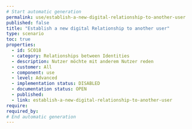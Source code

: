 ```yaml
---
# Start automatic generation
permalink: use/establish-a-new-digital-relationship-to-another-user
published: false
title: "Establish a new digital Relationship to another user"
type: scenario
toc: true
properties:
  - id: SC018
  - category: Relationships between Identities
  - description: Nutzer möchte mit anderem Nutzer reden
  - customer: All
  - component: use
  - level: Advanced
  - implementation status: DISABLED
  - documentation status: OPEN
  - published:
  - link: establish-a-new-digital-relationship-to-another-user
require:
required_by:
# End automatic generation
---
```

